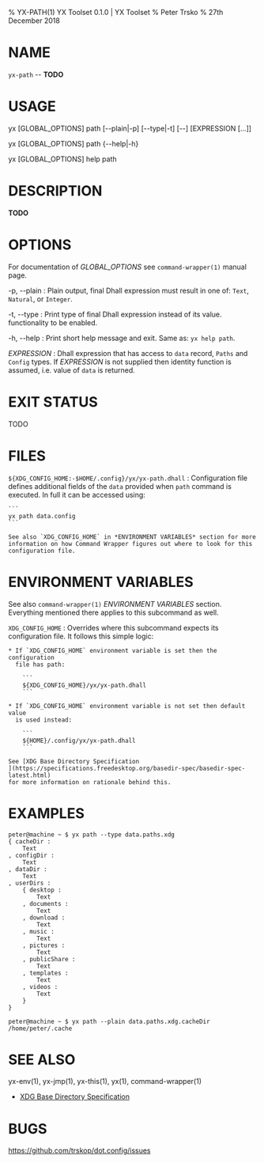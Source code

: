% YX-PATH(1) YX Toolset 0.1.0 | YX Toolset
% Peter Trsko
% 27th December 2018


# NAME

`yx-path` -- **TODO**


# USAGE

yx \[GLOBAL\_OPTIONS] path \[\--plain|-p] \[\--type|-t] \[\--] \[EXPRESSION \[...]]

yx \[GLOBAL\_OPTIONS] path {\--help|-h}

yx \[GLOBAL\_OPTIONS] help path


# DESCRIPTION

**TODO**


# OPTIONS

For documentation of *GLOBAL_OPTIONS* see `command-wrapper(1)` manual page.

-p, \--plain
:   Plain output, final Dhall expression must result in one of: `Text`,
    `Natural`, or `Integer`.

-t, \--type
:   Print type of final Dhall expression instead of its value.
    functionality to be enabled.

-h, \--help
:   Print short help message and exit.  Same as: `yx help path`.

*EXPRESSION*
:   Dhall expression that has access to `data` record, `Paths` and `Config`
    types.  If *EXPRESSION* is not supplied then identity function is assumed,
    i.e. value of `data` is returned.


# EXIT STATUS

TODO


# FILES

`${XDG_CONFIG_HOME:-$HOME/.config}/yx/yx-path.dhall`
:   Configuration file defines additional fields of the `data` provided when
    `path` command is executed.  In full it can be accessed using:

    ```
    yx path data.config
    ```

    See also `XDG_CONFIG_HOME` in *ENVIRONMENT VARIABLES* section for more
    information on how Command Wrapper figures out where to look for this
    configuration file.


# ENVIRONMENT VARIABLES

See also `command-wrapper(1)` *ENVIRONMENT VARIABLES* section.  Everything
mentioned there applies to this subcommand as well.

`XDG_CONFIG_HOME`
:   Overrides where this subcommand expects its configuration file.  It follows
    this simple logic:

    * If `XDG_CONFIG_HOME` environment variable is set then the configuration
      file has path:

        ```
        ${XDG_CONFIG_HOME}/yx/yx-path.dhall
        ```

    * If `XDG_CONFIG_HOME` environment variable is not set then default value
      is used instead:

        ```
        ${HOME}/.config/yx/yx-path.dhall
        ```

    See [XDG Base Directory Specification
    ](https://specifications.freedesktop.org/basedir-spec/basedir-spec-latest.html)
    for more information on rationale behind this.


# EXAMPLES

```
peter@machine ~ $ yx path --type data.paths.xdg
{ cacheDir :
    Text
, configDir :
    Text
, dataDir :
    Text
, userDirs :
    { desktop :
        Text
    , documents :
        Text
    , download :
        Text
    , music :
        Text
    , pictures :
        Text
    , publicShare :
        Text
    , templates :
        Text
    , videos :
        Text
    }
}
```

```
peter@machine ~ $ yx path --plain data.paths.xdg.cacheDir
/home/peter/.cache
```


# SEE ALSO

yx-env(1), yx-jmp(1), yx-this(1), yx(1), command-wrapper(1)

* [XDG Base Directory Specification
  ](https://specifications.freedesktop.org/basedir-spec/basedir-spec-latest.html)


# BUGS

<https://github.com/trskop/dot.config/issues>
